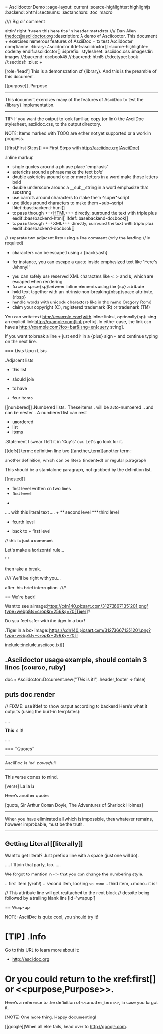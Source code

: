 = Asciidoctor Demo
:page-layout: current
:source-highlighter: highlightjs
:backend: xhtml
:sectnums:
:sectanchors:
:toc: macro

////
Big ol' comment

sittin' right 'tween this here title 'n header metadata
////
Dan Allen <thedoc@asciidoctor.org>
:description: A demo of Asciidoctor. This document +
              exercises numerous features of AsciiDoc +
              to test Asciidoctor compliance.
:library: Asciidoctor
ifdef::asciidoctor[]
:source-highlighter: coderay
endif::asciidoctor[]
:idprefix:
:stylesheet: asciidoc.css
:imagesdir: images
//:backend: docbook45
//:backend: html5
//:doctype: book
//:sectids!:
:plus: &#43;

[role='lead']
This is a demonstration of {library}. And this is the preamble of this document.

[[purpose]]
.Purpose
****
This document exercises many of the features of AsciiDoc to test the {library} implementation.
****

TIP: If you want the output to look familiar, copy (or link) the AsciiDoc stylesheet, asciidoc.css, to the output directory.

NOTE: Items marked with TODO are either not yet supported or a work in progress.

[[first,First Steps]]
== First Steps with http://asciidoc.org[AsciiDoc]

.Inline markup
* single quotes around a phrase place 'emphasis'
* astericks around a phrase make the text *bold*
* double astericks around one or more **l**etters in a word make those letters bold
* double underscore around a __sub__string in a word emphasize that substring
* use carrots around characters to make them ^super^script
* use tildes around characters to make them ~sub~script
ifdef::basebackend-html[]
* to pass through +++<u>HTML</u>+++ directly, surround the text with triple plus
endif::basebackend-html[]
ifdef::basebackend-docbook[]
* to pass through +++<constant>XML</constant>+++ directly, surround the text with triple plus
endif::basebackend-docbook[]

// separate two adjacent lists using a line comment (only the leading // is required)

- characters can be escaped using a {backslash}
* for instance, you can escape a quote inside emphasized text like 'Here\'s Johnny!'
- you can safely use reserved XML characters like <, > and &, which are escaped when rendering
- force a space{sp}between inline elements using the \{sp} attribute
- hold text together with an intrinsic non-breaking{nbsp}space attribute, \{nbsp}
- handle words with unicode characters like in the name Gregory Romé
- claim your copyright (C), registered trademark (R) or trademark (TM)

You can write text http://example.com[with inline links], optionally{sp}using an explicit link:http://example.com[link prefix]. In either case, the link can have a http://example.com?foo=bar&lang=en[query string].

If you want to break a line +
just end it in a {plus} sign +
and continue typing on the next line.

=== Lists Upon Lists

.Adjacent lists
* this list
* should join

* to have
* four items

[[numbered]]
.Numbered lists
. These items
. will be auto-numbered
.. and can be nested
. A numbered list can nest
* unordered
* list
* items

.Statement
I swear I left it in 'Guy\'s' car. Let\'s go look for it.

[[defs]]
term::
  definition
line two
[[another_term]]another term::

  another definition, which can be literal (indented) or regular paragraph

This should be a standalone paragraph, not grabbed by the definition list.

[[nested]]
* first level
written on two lines
* first level
+
....
with this literal text
....
+
** second level
*** third level
- fourth level
* back to +
first level

// this is just a comment

Let's make a horizontal rule...

'''

then take a break.

////
We'll be right with you...

after this brief interruption.
////

== We're back!

Want to see a image:https://cdn140.picsart.com/312736671351201.png?type=webp&to=crop&r=256&q=70[Tiger]?

Do you feel safer with the tiger in a box?

.Tiger in a box
image::https://cdn140.picsart.com/312736671351201.png?type=webp&to=crop&r=256&q=70[]

include::include.asciidoc.txt[]

.Asciidoctor usage example, should contain 3 lines
[source, ruby]
----
doc = Asciidoctor::Document.new("*This* is it!", :header_footer => false)

puts doc.render
----

// FIXME: use ifdef to show output according to backend
Here's what it outputs (using the built-in templates):

....
<div class="paragraph">
  <p><strong>This</strong> is it!</p>
</div>
....

=== ``Quotes''

____
AsciiDoc is 'so' *powerful*!
____

This verse comes to mind.

[verse]
La la la

Here's another quote:

[quote, Sir Arthur Conan Doyle, The Adventures of Sherlock Holmes]
____
When you have eliminated all which is impossible, then whatever remains, however improbable, must be the truth.
____

Getting Literal [[literally]]
-----------------------------

 Want to get literal? Just prefix a line with a space (just one will do).

....
I'll join that party, too.
....

We forgot to mention in <<numbered>> that you can change the numbering style.

.. first item (yeah!)
.. second item, looking `so mono`
.. third item, +mono+ it is!

// This attribute line will get reattached to the next block
// despite being followed by a trailing blank line
[id='wrapup']

== Wrap-up

NOTE: AsciiDoc is quite cool, you should try it!

[TIP]
.Info
=====
Go to this URL to learn more about it:

* http://asciidoc.org

Or you could return to the xref:first[] or <<purpose,Purpose>>.
=====

Here's a reference to the definition of <<another_term>>, in case you forgot it.

[NOTE]
One more thing. Happy documenting!

[[google]]When all else fails, head over to <http://google.com>.